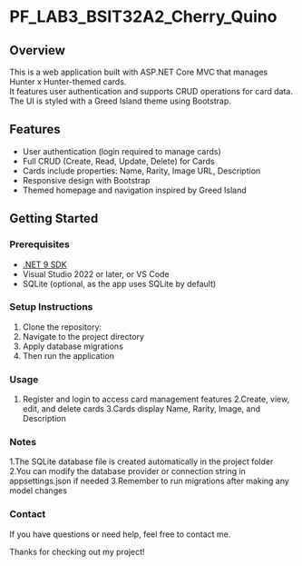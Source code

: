 # PF_LAB3_BSIT32A2_Cherry_Quino

## Overview
This is a web application built with ASP.NET Core MVC that manages Hunter x Hunter-themed cards.  
It features user authentication and supports CRUD operations for card data.  
The UI is styled with a Greed Island theme using Bootstrap.

## Features
- User authentication (login required to manage cards)  
- Full CRUD (Create, Read, Update, Delete) for Cards  
- Cards include properties: Name, Rarity, Image URL, Description  
- Responsive design with Bootstrap  
- Themed homepage and navigation inspired by Greed Island  

## Getting Started

### Prerequisites
- [.NET 9 SDK](https://dotnet.microsoft.com/en-us/download/dotnet/9.0)  
- Visual Studio 2022 or later, or VS Code  
- SQLite (optional, as the app uses SQLite by default)

### Setup Instructions
1. Clone the repository:  
2. Navigate to the project directory
3. Apply database migrations
4. Then run the application
   
### Usage
1. Register and login to access card management features
2.Create, view, edit, and delete cards
3.Cards display Name, Rarity, Image, and Description

### Notes
1.The SQLite database file is created automatically in the project folder
2.You can modify the database provider or connection string in appsettings.json if needed
3.Remember to run migrations after making any model changes

### Contact

If you have questions or need help, feel free to contact me.

Thanks for checking out my project!
